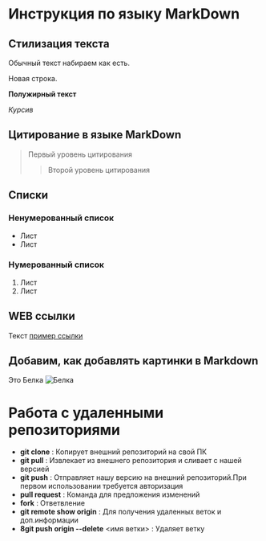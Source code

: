 # Инструкция по языку MarkDown

## Стилизация текста
Обычный текст набираем как есть.

Новая строка.

**Полужирный текст**

*Курсив*

## Цитирование в языке MarkDown
> Первый уровень цитирования
>> Второй уровень цитирования

## Списки
### Ненумерованный список
* Лист
* Лист

### Нумерованный список
1. Лист
2. Лист

## WEB ссылки
Текст [пример ссылки]( http.example.com "Всплывающая подсказка")

## Добавим, как добавлять картинки в Markdown
Это Белка
![Белка](squirrel.jpg)

#  Работа с удаленными репозиториями

*  **git clone** : Копирует внешний репозиторий на свой ПК
*  **git pull** : Извлекает из внешнего репозитория и сливает с нашей версией
*  **git push** : Отправляет нашу версию на внешний репозиторий.При первом использовании требуется авторизация
*  **pull request** : Команда для предложения изменений
*  **fork**  : Ответвление
*  **git remote show origin**  : Для получения удаленных веток и доп.информации
*  **8git push origin --delete** <имя ветки> : Удаляет ветку
